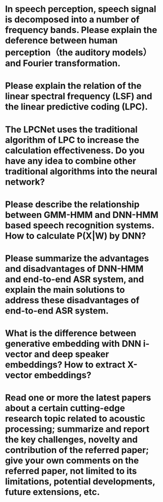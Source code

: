# In speech perception, speech signal is decomposed into a number of frequency bands. Please explain the deference between human perception（the auditory models） and Fourier transformation.





# Please explain the relation of the linear spectral frequency (LSF) and the linear predictive coding (LPC).





# The LPCNet uses the traditional algorithm of LPC to increase the calculation effectiveness. Do you have any idea to combine other traditional algorithms into the neural network?





# Please describe the relationship between GMM-HMM and DNN-HMM based speech recognition systems. How to calculate P(X|W) by DNN?











# Please summarize the advantages and disadvantages of DNN-HMM and end-to-end ASR system, and explain the main solutions to address these disadvantages of end-to-end ASR system.















# What is the difference between generative embedding with DNN i-vector and deep speaker embeddings? How to extract X-vector embeddings?





# Read one or more the latest papers about a certain cutting-edge research topic related to acoustic processing; summarize and report the key challenges, novelty and contribution of the referred paper; give your own comments on the referred paper, not limited to its limitations, potential developments, future extensions, etc.